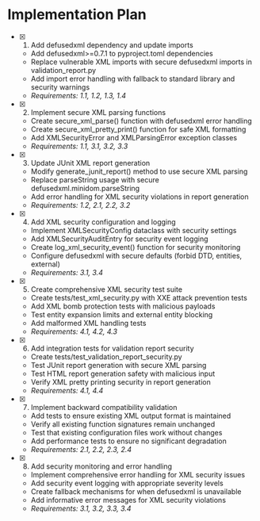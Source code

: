 # Implementation Plan

- [x] 1. Add defusedxml dependency and update imports
  - Add defusedxml>=0.7.1 to pyproject.toml dependencies
  - Replace vulnerable XML imports with secure defusedxml imports in validation_report.py
  - Add import error handling with fallback to standard library and security warnings
  - _Requirements: 1.1, 1.2, 1.3, 1.4_

- [x] 2. Implement secure XML parsing functions
  - Create secure_xml_parse() function with defusedxml error handling
  - Create secure_xml_pretty_print() function for safe XML formatting
  - Add XMLSecurityError and XMLParsingError exception classes
  - _Requirements: 1.1, 3.1, 3.2, 3.3_

- [x] 3. Update JUnit XML report generation
  - Modify generate_junit_report() method to use secure XML parsing
  - Replace parseString usage with secure defusedxml.minidom.parseString
  - Add error handling for XML security violations in report generation
  - _Requirements: 1.2, 2.1, 2.2, 3.2_

- [x] 4. Add XML security configuration and logging
  - Implement XMLSecurityConfig dataclass with security settings
  - Add XMLSecurityAuditEntry for security event logging
  - Create log_xml_security_event() function for security monitoring
  - Configure defusedxml with secure defaults (forbid DTD, entities, external)
  - _Requirements: 3.1, 3.4_

- [x] 5. Create comprehensive XML security test suite
  - Create tests/test_xml_security.py with XXE attack prevention tests
  - Add XML bomb protection tests with malicious payloads
  - Test entity expansion limits and external entity blocking
  - Add malformed XML handling tests
  - _Requirements: 4.1, 4.2, 4.3_

- [x] 6. Add integration tests for validation report security
  - Create tests/test_validation_report_security.py
  - Test JUnit report generation with secure XML parsing
  - Test HTML report generation safety with malicious input
  - Verify XML pretty printing security in report generation
  - _Requirements: 4.1, 4.4_

- [x] 7. Implement backward compatibility validation
  - Add tests to ensure existing XML output format is maintained
  - Verify all existing function signatures remain unchanged
  - Test that existing configuration files work without changes
  - Add performance tests to ensure no significant degradation
  - _Requirements: 2.1, 2.2, 2.3, 2.4_

- [x] 8. Add security monitoring and error handling
  - Implement comprehensive error handling for XML security issues
  - Add security event logging with appropriate severity levels
  - Create fallback mechanisms for when defusedxml is unavailable
  - Add informative error messages for XML security violations
  - _Requirements: 3.1, 3.2, 3.3, 3.4_

